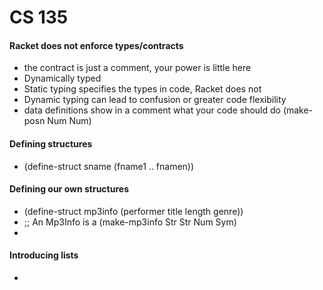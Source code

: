 # CS 135

#### Racket does not enforce types/contracts
  * the contract is just a comment, your power is little here
  * Dynamically typed
  * Static typing specifies the types in code, Racket does not
  * Dynamic typing can lead to confusion or greater code flexibility
  * data definitions show in a comment what your code should do (make-posn Num Num)

#### Defining structures
  * (define-struct sname (fname1 .. fnamen))

#### Defining our own structures
  * (define-struct mp3info (performer title length genre))
  * ;; An Mp3Info is a (make-mp3info Str Str Num Sym)
  *

#### Introducing lists
  * 
